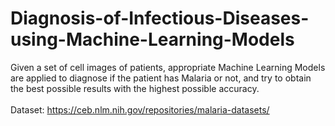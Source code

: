 # Diagnosis-of-Infectious-Diseases-using-Machine-Learning-Models
Given a set of cell images of patients, appropriate Machine Learning Models are applied to diagnose if the patient has Malaria or not, and try to obtain the best possible results with the highest possible accuracy. <br/><br/>
Dataset: https://ceb.nlm.nih.gov/repositories/malaria-datasets/ 
